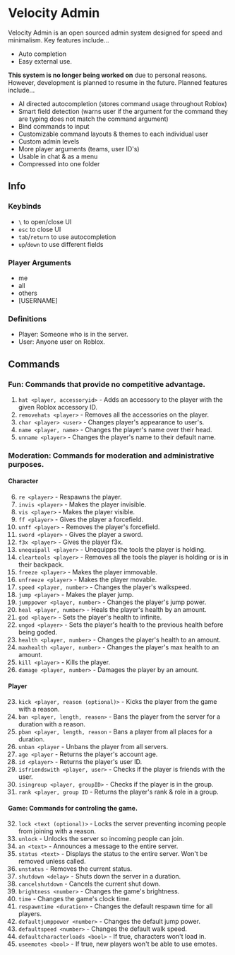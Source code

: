 # Velocity Admin

Velocity Admin is an open sourced admin system designed for speed and minimalism. Key features include... 
- Auto completion 
- Easy external use. 
  
**This system is no longer being worked on** due to personal reasons. However, development is planned to resume in the future. Planned features include... 
- AI directed autocompletion (stores command usage throughout Roblox)
- Smart field detection (warns user if the argument for the command they are typing does not match the command argument)
- Bind commands to input
- Customizable command layouts & themes to each individual user
- Custom admin levels
- More player arguments (teams, user ID's)
- Usable in chat & as a menu
- Compressed into one folder

## Info

### Keybinds
- `\` to open/close UI
- `esc` to close UI
- `tab`/`return` to use autocompletion
- `up`/`down` to use different fields

### Player Arguments
- me
- all
- others
- [USERNAME]

### Definitions
- Player: Someone who is in the server.
- User: Anyone user on Roblox.

## Commands

### Fun: Commands that provide no competitive advantage.

1. `hat <player, accessoryid>` - Adds an accessory to the player with the given Roblox accessory ID.
2. `removehats <player>` - Removes all the accessories on the player.
3. `char <player> <user>` - Changes player's appearance to user's.
4. `name <player, name>` - Changes the player's name over their head.
5. `unname <player>` - Changes the player's name to their default name.

### Moderation: Commands for moderation and administrative purposes.

#### Character

6. `re <player>` - Respawns the player.
7. `invis <player>` - Makes the player invisible.
8. `vis <player>` - Makes the player visible.
9. `ff <player>` - Gives the player a forcefield.
10. `unff <player>` - Removes the player's forcefield.
11. `sword <player>` - Gives the player a sword.
12. `f3x <player>` - Gives the player f3x.
13. `unequipall <player>` - Unequipps the tools the player is holding.
14. `cleartools <player>` - Removes all the tools the player is holding or is in their backpack.
15. `freeze <player>` - Makes the player immovable.
16. `unfreeze <player>` - Makes the player movable.
17. `speed <player, number>` - Changes the player's walkspeed.
18. `jump <player>` - Makes the player jump.
19. `jumppower <player, number>` - Changes the player's jump power.
20. `heal <player, number>` - Heals the player's health by an amount.
21. `god <player>` - Sets the player's health to infinite.
22. `ungod <player>` - Sets the player's health to the previous health before being goded.
23. `health <player, number>` - Changes the player's health to an amount.
24. `maxhealth <player, number>` - Changes the player's max health to an amount.
25. `kill <player>` - Kills the player.
26. `damage <player, number>` - Damages the player by an amount.

#### Player

23. `kick <player, reason (optional)>` - Kicks the player from the game with a reason.
24. `ban <player, length, reason>` - Bans the player from the server for a duration with a reason.
25. `pban <player, length, reason` - Bans a player from all places for a duration.
26. `unban <player` - Unbans the player from all servers.
27. `age <player` - Returns the player's account age.
28. `id <player>` - Returns the player's user ID.
29. `isfriendswith <player, user>` - Checks if the player is friends with the user.
30. `isingroup <player, groupID>` - Checks if the player is in the group.
31. `rank <player, group ID` - Returns the player's rank & role in a group.

#### Game: Commands for controling the game.

32. `lock <text (optional)>` - Locks the server preventing incoming people from joining with a reason.
33. `unlock` - Unlocks the server so incoming people can join.
34. `an <text>` - Announces a message to the entire server.
35. `status <text>` - Displays the status to the entire server. Won't be removed unless called.
36. `unstatus` - Removes the current status.
37. `shutdown <delay>` - Shuts down the server in a duration.
38. `cancelshutdown` - Cancels the current shut down.
39. `brightness <number>` - Changes the game's brightness.
40. `time` - Changes the game's clock time.
41. `respawntime <duration>` - Changes the default respawn time for all players.
42. `defaultjumppower <number>` - Changes the default jump power.
43. `defaultspeed <number>` - Changes the default walk speed.
44. `defaultcharacterloads <bool>` - If true, characters won't load in.
45. `useemotes <bool>` - If true, new players won't be able to use emotes.